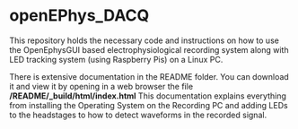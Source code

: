# openEPhys_DACQ
This repository holds the necessary code and instructions on how to use the OpenEphysGUI based electrophysiological recording system along with LED tracking system (using Raspberry Pis) on a Linux PC.

There is extensive documentation in the README folder. You can download it and view it by opening in a web browser the file **/README/_build/html/index.html**
This documentation explains everything from installing the Operating System on the Recording PC and adding LEDs to the headstages to how to detect waveforms in the recorded signal.
